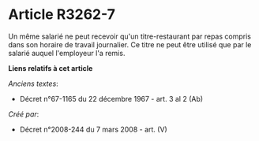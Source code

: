 # Article R3262-7

Un même salarié ne peut recevoir qu'un titre-restaurant par repas compris dans son horaire de travail journalier. Ce titre ne
peut être utilisé que par le salarié auquel l'employeur l'a remis.

**Liens relatifs à cet article**

_Anciens textes_:

  - Décret n°67-1165 du 22 décembre 1967 - art. 3 al 2 (Ab)

_Créé par_:

  - Décret n°2008-244 du 7 mars 2008 - art. (V)
